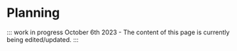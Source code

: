 # Planning

::: work in progress
October 6th 2023 - The content of this page is currently being edited/updated.
:::
